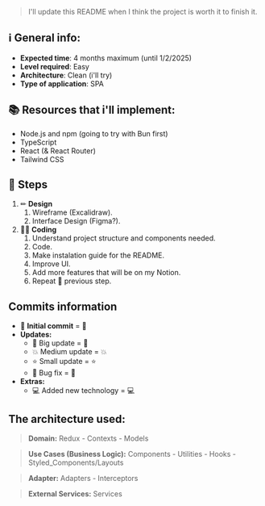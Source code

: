 > I'll update this README when I think the project is worth it to finish it.

## ℹ **General info:**

- **Expected time**: 4 months maximum (until 1/2/2025)
- **Level required**: Easy
- **Architecture**: Clean (i'll try)
- **Type of application**: SPA

## 📚 **Resources that i'll implement:**

- Node.js and npm (going to try with Bun first)
- TypeScript
- React (& React Router)
- Tailwind CSS

## 🏁 **Steps**

1. ✏ **Design**
   1. Wireframe (Excalidraw).
   2. Interface Design (Figma?).
2. 👨‍💻 **Coding**
   1. Understand project structure and components needed.
   2. Code.
   3. Make instalation guide for the README.
   4. Improve UI.
   5. Add more features that will be on my Notion.
   6. Repeat 🔁 previous step.

## Commits information

- 🔰 **Initial commit** = :beginner:
- **Updates:**
  - 🚀 Big update = :rocket:
  - 💥 Medium update = :boom:
  - ⭐ Small update = :star:
  - 🔨 Bug fix = :hammer:
- **Extras:**
  - 💻 Added new technology = :computer:

## The architecture used:

> **Domain:** Redux - Contexts - Models

> **Use Cases (Business Logic):** Components - Utilities - Hooks - Styled_Components/Layouts

> **Adapter:** Adapters - Interceptors

> **External Services:** Services
